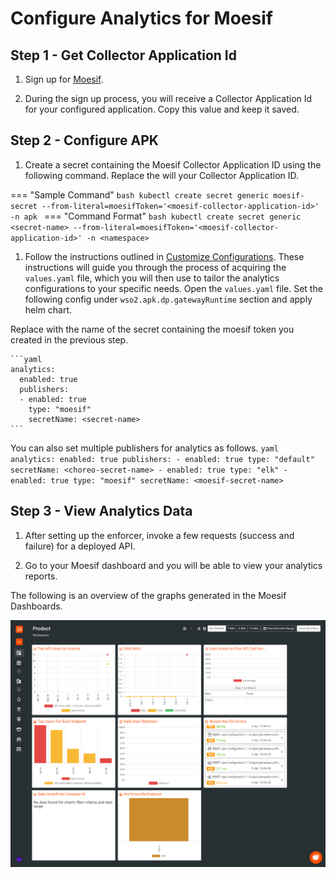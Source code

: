 # Configure Analytics for Moesif

## Step 1 - Get Collector Application Id

1. Sign up for [Moesif](https://www.moesif.com/).

2. During the sign up process, you will receive a Collector Application Id for your configured application. Copy this value and keep it saved.

## Step 2 - Configure APK

1. Create a secret containing the Moesif Collector Application ID using the following command. Replace the <moesif-collector-application-id> will your Collector Application ID.

=== "Sample Command"
     ```bash
     kubectl create secret generic moesif-secret --from-literal=moesifToken='<moesif-collector-application-id>' -n apk
     ```
=== "Command Format"
     ```bash
     kubectl create secret generic <secret-name> --from-literal=moesifToken='<moesif-collector-application-id>' -n <namespace>
     ```

1. Follow the instructions outlined in [Customize Configurations](../Customize-Configurations.md). These instructions will guide you through the process of acquiring the `values.yaml` file, which you will then use to tailor the analytics configurations to your specific needs. Open the `values.yaml` file. Set the following config under `wso2.apk.dp.gatewayRuntime` section and apply helm chart.

Replace <secret-name> with the name of the secret containing the moesif token you created in the previous step.

    ```yaml
    analytics:
      enabled: true
      publishers:
      - enabled: true
        type: "moesif"
        secretName: <secret-name>
    ```

You can also set multiple publishers for analytics as follows.
    ```yaml
    analytics:
      enabled: true
      publishers:
        - enabled: true
          type: "default"
          secretName: <choreo-secret-name>
        - enabled: true
          type: "elk"
        - enabled: true
          type: "moesif"
          secretName: <moesif-secret-name>
    ```

## Step 3 - View Analytics Data

1. After setting up the enforcer, invoke a few requests (success and failure) for a deployed API.

2. Go to your Moesif dashboard and you will be able to view your analytics reports.

The following is an overview of the graphs generated in the Moesif Dashboards.

[![Moesif Dashboards Overview](../../assets/img/analytics/moesif-dashboards-overview.png)](../../assets/img/analytics/moesif-dashboards-overview.png)


